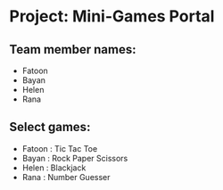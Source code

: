 # Project:  Mini-Games Portal


## Team member names:
- Fatoon
- Bayan
- Helen
- Rana

## Select games:
- Fatoon : Tic Tac Toe
- Bayan : Rock Paper Scissors
- Helen : Blackjack
- Rana : Number Guesser